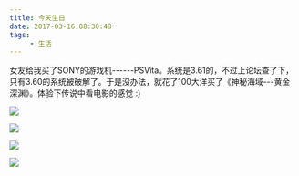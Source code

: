 ```yaml
---
title: 今天生日
date: 2017-03-16 08:30:48
tags: 
     - 生活 
---
```


女友给我买了SONY的游戏机------PSVita。系统是3.61的，不过上论坛查了下，只有3.60的系统被破解了。于是没办法，就花了100大洋买了《神秘海域---黄金深渊》。体验下传说中看电影的感觉 :)

![](http://wx3.sinaimg.cn/large/a1ac93f3gy1fdorpqikhvj20zk0qogqc.jpg)

![](http://wx1.sinaimg.cn/large/a1ac93f3gy1fdtd039trkj20zk0qotg1.jpg)

![](http://wx3.sinaimg.cn/large/a1ac93f3gy1fdtcxuonyaj21kw16o1kx.jpg)

![](http://wx1.sinaimg.cn/large/a1ac93f3gy1fdtcxwwa5wj21kw16oe81.jpg)
